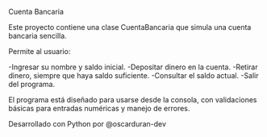 Cuenta Bancaria

Este proyecto contiene una clase CuentaBancaria que simula una cuenta bancaria sencilla.

Permite al usuario:

-Ingresar su nombre y saldo inicial.
-Depositar dinero en la cuenta.
-Retirar dinero, siempre que haya saldo suficiente.
-Consultar el saldo actual.
-Salir del programa.

El programa está diseñado para usarse desde la consola, con validaciones básicas para entradas numéricas y manejo de errores.

Desarrollado con Python por @oscarduran-dev

